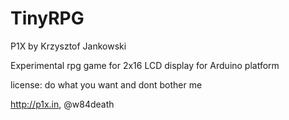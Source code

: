 TinyRPG
=======
P1X by Krzysztof Jankowski

Experimental rpg game for 2x16 LCD display for Arduino platform


license: do what you want and dont bother me

http://p1x.in, @w84death
